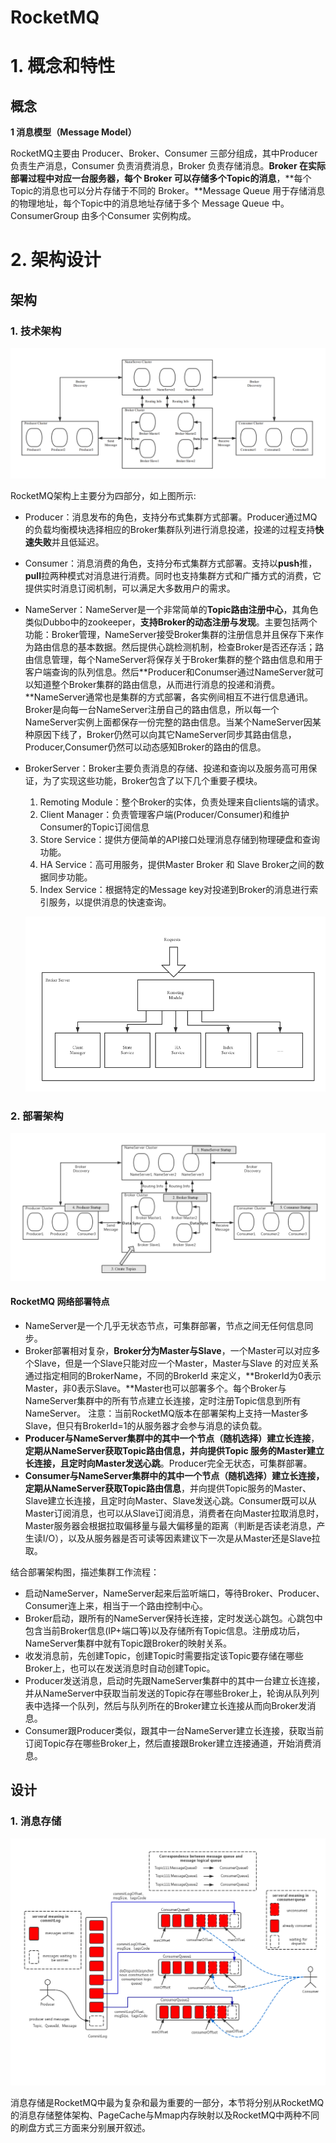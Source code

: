 # RocketMQ

# 1. 概念和特性

## 概念

**1 消息模型（Message Model）**

RocketMQ主要由 Producer、Broker、Consumer 三部分组成，其中Producer 负责生产消息，Consumer  负责消费消息，Broker 负责存储消息。**Broker 在实际部署过程中对应一台服务器，每个 Broker  可以存储多个Topic的消息**，**每个Topic的消息也可以分片存储于不同的 Broker。**Message Queue  用于存储消息的物理地址，每个Topic中的消息地址存储于多个 Message Queue 中。ConsumerGroup 由多个Consumer 实例构成。

# 2. 架构设计

## 架构

### 1. 技术架构

![img](https://github.com/apache/rocketmq/raw/master/docs/cn/image/rocketmq_architecture_1.png)

RocketMQ架构上主要分为四部分，如上图所示:

* Producer：消息发布的角色，支持分布式集群方式部署。Producer通过MQ的负载均衡模块选择相应的Broker集群队列进行消息投递，投递的过程支持**快速失败**并且低延迟。

* Consumer：消息消费的角色，支持分布式集群方式部署。支持以**push**推，**pull**拉两种模式对消息进行消费。同时也支持集群方式和广播方式的消费，它提供实时消息订阅机制，可以满足大多数用户的需求。

* NameServer：NameServer是一个非常简单的**Topic路由注册中心**，其角色类似Dubbo中的zookeeper，**支持Broker的动态注册与发现**。主要包括两个功能：Broker管理，NameServer接受Broker集群的注册信息并且保存下来作为路由信息的基本数据。然后提供心跳检测机制，检查Broker是否还存活；路由信息管理，每个NameServer将保存关于Broker集群的整个路由信息和用于客户端查询的队列信息。然后**Producer和Conumser通过NameServer就可以知道整个Broker集群的路由信息，从而进行消息的投递和消费。**NameServer通常也是集群的方式部署，各实例间相互不进行信息通讯。Broker是向每一台NameServer注册自己的路由信息，所以每一个NameServer实例上面都保存一份完整的路由信息。当某个NameServer因某种原因下线了，Broker仍然可以向其它NameServer同步其路由信息，Producer,Consumer仍然可以动态感知Broker的路由的信息。

* BrokerServer：Broker主要负责消息的存储、投递和查询以及服务高可用保证，为了实现这些功能，Broker包含了以下几个重要子模块。

  1. Remoting Module：整个Broker的实体，负责处理来自clients端的请求。
  2. Client Manager：负责管理客户端(Producer/Consumer)和维护Consumer的Topic订阅信息
  3. Store Service：提供方便简单的API接口处理消息存储到物理硬盘和查询功能。
  4. HA Service：高可用服务，提供Master Broker 和 Slave Broker之间的数据同步功能。
  5. Index Service：根据特定的Message key对投递到Broker的消息进行索引服务，以提供消息的快速查询。

  ![img](https://github.com/apache/rocketmq/raw/master/docs/cn/image/rocketmq_architecture_2.png)

### 2. 部署架构

![img](https://github.com/apache/rocketmq/raw/master/docs/cn/image/rocketmq_architecture_3.png)

#### RocketMQ 网络部署特点

* NameServer是一个几乎无状态节点，可集群部署，节点之间无任何信息同步。
* Broker部署相对复杂，**Broker分为Master与Slave**，一个Master可以对应多个Slave，但是一个Slave只能对应一个Master，Master与Slave 的对应关系通过指定相同的BrokerName，不同的BrokerId  来定义，**BrokerId为0表示Master，非0表示Slave。**Master也可以部署多个。每个Broker与NameServer集群中的所有节点建立长连接，定时注册Topic信息到所有NameServer。 注意：当前RocketMQ版本在部署架构上支持一Master多Slave，但只有BrokerId=1的从服务器才会参与消息的读负载。
* **Producer与NameServer集群中的其中一个节点（随机选择）建立长连接**，**定期从NameServer获取Topic路由信息，并向提供Topic 服务的Master建立长连接，且定时向Master发送心跳**。Producer完全无状态，可集群部署。
* **Consumer与NameServer集群中的其中一个节点（随机选择）建立长连接，定期从NameServer获取Topic路由信息**，并向提供Topic服务的Master、Slave建立长连接，且定时向Master、Slave发送心跳。Consumer既可以从Master订阅消息，也可以从Slave订阅消息，消费者在向Master拉取消息时，Master服务器会根据拉取偏移量与最大偏移量的距离（判断是否读老消息，产生读I/O），以及从服务器是否可读等因素建议下一次是从Master还是Slave拉取。

结合部署架构图，描述集群工作流程：

* 启动NameServer，NameServer起来后监听端口，等待Broker、Producer、Consumer连上来，相当于一个路由控制中心。
* Broker启动，跟所有的NameServer保持长连接，定时发送心跳包。心跳包中包含当前Broker信息(IP+端口等)以及存储所有Topic信息。注册成功后，NameServer集群中就有Topic跟Broker的映射关系。
* 收发消息前，先创建Topic，创建Topic时需要指定该Topic要存储在哪些Broker上，也可以在发送消息时自动创建Topic。
* Producer发送消息，启动时先跟NameServer集群中的其中一台建立长连接，并从NameServer中获取当前发送的Topic存在哪些Broker上，轮询从队列列表中选择一个队列，然后与队列所在的Broker建立长连接从而向Broker发消息。
* Consumer跟Producer类似，跟其中一台NameServer建立长连接，获取当前订阅Topic存在哪些Broker上，然后直接跟Broker建立连接通道，开始消费消息。

## 设计

### 1. 消息存储

![img](https://github.com/apache/rocketmq/raw/master/docs/cn/image/rocketmq_design_1.png)

消息存储是RocketMQ中最为复杂和最为重要的一部分，本节将分别从RocketMQ的消息存储整体架构、PageCache与Mmap内存映射以及RocketMQ中两种不同的刷盘方式三方面来分别展开叙述。

